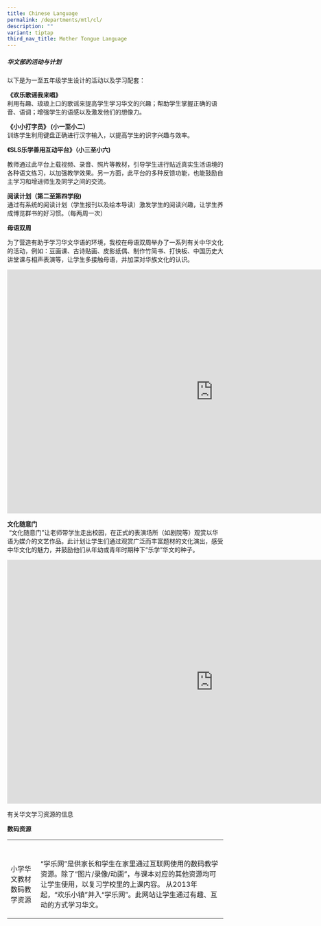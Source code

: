 ```yaml
---
title: Chinese Language
permalink: /departments/mtl/cl/
description: ""
variant: tiptap
third_nav_title: Mother Tongue Language
---
```

<h5>华文部的活动与计划</h5>
<p>以下是为一至五年级学生设计的活动以及学习配套：</p>
<p><strong>《欢乐歌谣我来唱》</strong>
<br>利用有趣、琅琅上口的歌谣来提高学生学习华文的兴趣；帮助学生掌握正确的语音、语调；增强学生的语感以及激发他们的想像力。</p>
<p><strong>《小小打字员》 (小一至小二）</strong>
<br>训练学生利用键盘正确进行汉字输入，以提高学生的识字兴趣与效率。</p>
<p><strong>《SLS乐学善用互动平台》（小三至小六)</strong>
</p>
<p>教师通过此平台上载视频、录音、照片等教材，引导学生进行贴近真实生活语境的各种语文练习，以加强教学效果。另一方面，此平台的多种反馈功能，也能鼓励自主学习和增进师生及同学之间的交流。</p>
<p><strong>阅读计划（第二至第四学段)</strong>
<br>通过有系统的阅读计划（学生报刊以及绘本导读）激发学生的阅读兴趣，让学生养成博览群书的好习惯。（每两周一次）</p>
<p><strong>母语双周</strong>&nbsp;</p>
<p>为了营造有助于学习华文华语的环境，我校在母语双周举办了一系列有关中华文化的活动，例如：豆画课、古诗贴画、皮影纸偶、制作竹简书、打快板、中国历史大讲堂课与相声表演等，让学生多接触母语，并加深对华族文化的认识。</p>
<div class="iframe-wrapper">
<iframe height="569" width="960" allowfullscreen="true" frameborder="0" src="https://docs.google.com/presentation/d/e/2PACX-1vTsfFnhCMEVxfLoC7TdSeSIRpecf-uRGV1_rYO-A20FPamF0ka0Uxd-tu7oUfN5A2l8dwC5BwZ4wqjX/embed?start=true&amp;loop=true&amp;delayms=3000"></iframe>
</div>
<p><strong>文化随意门</strong>
<br>&nbsp;“文化随意门”让老师带学生走出校园，在正式的表演场所（如剧院等）观赏以华语为媒介的文艺作品。此计划让学生们通过观赏广泛而丰富题材的文化演出，感受中华文化的魅力，并鼓励他们从年幼或青年时期种下“乐学”华文的种子。</p>
<div class="iframe-wrapper">
<iframe height="569" width="960" allowfullscreen="true" frameborder="0" src="https://docs.google.com/presentation/d/e/2PACX-1vRzNLFnr3jTCD7xdJf2GQW-Vk1_Nr8Rm3A9yUJO4Rae6qYeI6EyUZ-Q347eJqA_yDJZZM-A2TzRlujF/embed?start=false&amp;loop=false&amp;delayms=3000"></iframe>
</div>
<p>有关华文学习资源的信息</p>
<p><strong>数码资源</strong>
</p>
<table style="minWidth: 50px">
<colgroup>
<col>
<col>
</colgroup>
<tbody>
<tr>
<th rowspan="1" colspan="1">
<p></p>
</th>
<th rowspan="1" colspan="1">
<p></p>
</th>
</tr>
<tr>
<td rowspan="1" colspan="1">
<p>小学华文教材数码教学资源</p>
</td>
<td rowspan="1" colspan="1">
<p>“学乐网”是供家长和学生在家里通过互联网使用的数码教学资源。除了“图片/录像/动画”，与课本对应的其他资源均可让学生使用，以复习学校里的上课内容。
从2013年起，“欢乐小镇”并入“学乐网”。此网站让学生通过有趣、互动的方式学习华文。</p>
</td>
</tr>
</tbody>
</table>
<p></p>
